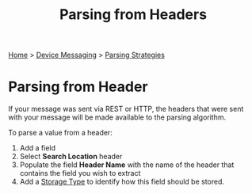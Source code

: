 ﻿---
title: Parsing from Headers
keywords: messages, messaging, parsing, payload, header, http, rest

created: 20170927
updated: 20170927
createdby: Kevin D. Wolf
updatedby: Kevin D. Wolf
---
[Home](../../Index.md) > [Device Messaging](../Index.md) > [Parsing Strategies](ParsingStrategies.md)

# Parsing from Header

If your message was sent via REST or HTTP, the headers that were sent with your message will be made available to the parsing algorithm.

To parse a value from a header:
1.  Add a field
2.  Select **Search Location** header
3.  Populate the field **Header Name** with the name of the header that contains the field you wish to extract
4.  Add a [Storage Type](../TypeSystem/Index.md) to identify how this field should be stored.
